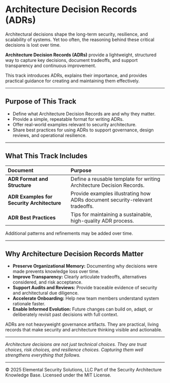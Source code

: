 # Architecture Decision Records (ADRs)

Architectural decisions shape the long-term security, resilience, and scalability of systems. Yet too often, the reasoning behind these critical decisions is lost over time.

**Architecture Decision Records (ADRs)** provide a lightweight, structured way to capture key decisions, document tradeoffs, and support transparency and continuous improvement.

This track introduces ADRs, explains their importance, and provides practical guidance for creating and maintaining them effectively.

---

## Purpose of This Track

- Define what Architecture Decision Records are and why they matter.
- Provide a simple, repeatable format for writing ADRs.
- Offer real-world examples relevant to security architecture.
- Share best practices for using ADRs to support governance, design reviews, and operational resilience.

---

## What This Track Includes

| Document | Purpose |
|:---------|:--------|
| **ADR Format and Structure** | Define a reusable template for writing Architecture Decision Records. |
| **ADR Examples for Security Architecture** | Provide examples illustrating how ADRs document security-relevant tradeoffs. |
| **ADR Best Practices** | Tips for maintaining a sustainable, high-quality ADR process. |

Additional patterns and refinements may be added over time.

---

## Why Architecture Decision Records Matter

- **Preserve Organizational Memory:** Documenting why decisions were made prevents knowledge loss over time.
- **Improve Transparency:** Clearly articulate tradeoffs, alternatives considered, and risk acceptance.
- **Support Audits and Reviews:** Provide traceable evidence of security and architectural due diligence.
- **Accelerate Onboarding:** Help new team members understand system rationale faster.
- **Enable Informed Evolution:** Future changes can build on, adapt, or deliberately revisit past decisions with full context.

ADRs are not heavyweight governance artifacts. They are practical, living records that make security and architecture thinking visible and actionable.

---

*Architecture decisions are not just technical choices. They are trust choices, risk choices, and resilience choices. Capturing them well strengthens everything that follows.*



---
© 2025 Elemental Security Solutions, LLC
Part of the Security Architecture Knowledge Base.
Licensed under the MIT License.
